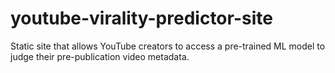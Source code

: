 # youtube-virality-predictor-site
Static site that allows YouTube creators to access a pre-trained ML model to judge their pre-publication video metadata.
